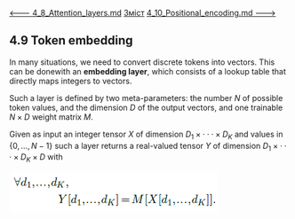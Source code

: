 [<---   4_8_Attention_layers.md](4_8_Attention_layers.md)         [Зміст](README.md)          [4_10_Positional_encoding.md    --->](4_10_Positional_encoding.md) 

## 4.9    Token embedding

In many situations, we need to convert discrete tokens into vectors. This can be donewith an **embedding layer**, which consists of a lookup table that directly maps integers to vectors.

Such a layer is defined by two meta-parameters: the number $N$ of possible token values, and the dimension $D$ of the output vectors, and one trainable $N×D$ weight matrix $M$.

Given as input an integer tensor $X$ of dimension $D_1×···×D_K$ and values in $\{0,...,N−1\}$  such a layer returns a real-valued tensor $Y$ of dimension $D_1×···×D_K×D$ with

![image-20230618162445858](media1/image-20230618162445858.png)
